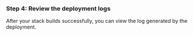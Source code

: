 


### Step 4: Review the deployment logs

After your stack builds successfully, you can view the log generated by the deployment.

